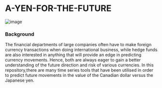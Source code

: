 # A-YEN-FOR-THE-FUTURE
![image](https://user-images.githubusercontent.com/86626839/139422118-86c297ef-dbf3-408c-8004-02c3ff88d0fa.png)
### Background

The financial departments of large companies often have to make foreign currency transactions when doing international business, while hedge funds are also interested in anything that will provide an edge in predicting currency movements. Hence, both are always eager to gain a better understanding of the future direction and risk of various currencies.
In this repository,there are  many time series tools that have been utilised in order to predict future movements in the value of the Canadian dollar versus the Japanese yen.
